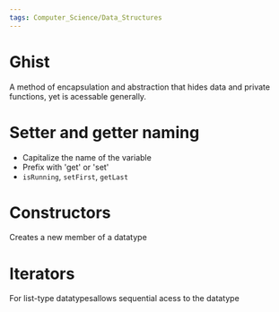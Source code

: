 ```yaml
---
tags: Computer_Science/Data_Structures
---
```


# Ghist
A method of encapsulation and abstraction that hides data and private functions, yet is acessable generally.

# Setter and getter naming

* Capitalize the name of the variable
* Prefix with 'get' or 'set'
* `isRunning`, `setFirst`, `getLast`

# Constructors
Creates a new member of a datatype

# Iterators
For list-type datatypesallows sequential acess to the datatype